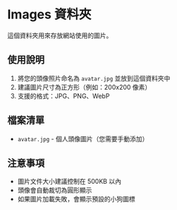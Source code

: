 # Images 資料夾

這個資料夾用來存放網站使用的圖片。

## 使用說明

1. 將您的頭像照片命名為 `avatar.jpg` 並放到這個資料夾中
2. 建議圖片尺寸為正方形（例如：200x200 像素）
3. 支援的格式：JPG、PNG、WebP

## 檔案清單

- `avatar.jpg` - 個人頭像圖片（您需要手動添加）

## 注意事項

- 圖片文件大小建議控制在 500KB 以內
- 頭像會自動裁切為圓形顯示
- 如果圖片加載失敗，會顯示預設的小狗圖標
